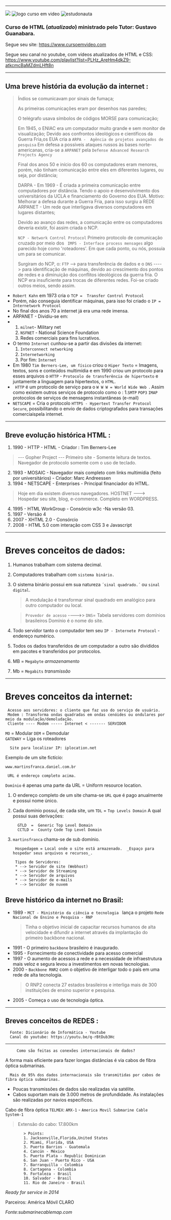 
***
![](https://www.iconfinder.com/icons/940979/download/png/256)
![logo curso em video](https://github.com/userdanixdev/HTML/assets/132594952/65ff4878-2c9f-4558-a318-1ebbc3037af6)
![estudonauta](https://github.com/userdanixdev/HTML/assets/132594952/b38aedb0-6c3d-4890-ad83-96b76d8a6acc)



### Curso de HTML (_atualizado_) ministrado pelo Tutor: Gustavo Guanabara. 
Segue seu site: https://www.cursoemvideo.com

Segue seu canal no youtube, com vídeos atualizados de HTML e CSS: https://www.youtube.com/playlist?list=PLHz_AreHm4dkZ9-atkcmcBaMZdmLHft8n
***

## Uma breve história da evolução da internet :

> Índios se comunicavam por sinais de fumaça;
>
> As primeiras comunicações eram por desenhos nas paredes;
>
> O telégrafo usava símbolos de códigos MORSE para comunicação;
>
> Em 1945, o ENIAC era um computador muito grande e sem monitor de visualização;
> Devido aos confrontos ideológicos e científicos da Guerra Fria,os EUA cria a ``ARPA -  Agência de projetos avançados de pesquisa`` Em defesa a possíveis ataques russos às bases norte-americanas, cria-se a ``ARPANET`` pela ``Defense Advanced Research Projects Agency``
> 
> Final dos anos 50 e início dos 60 os computadores eram menores, porém, não tinham comunicação entre eles em diferentes lugares, ou seja, por distância;
>
> DARPA - Em 1969 - É criada a primeira comunicação entre computadores por distância. Tendo o apoio e desenvolvimento dos universitários da UCLA e financiamento do Governo dos EUA.
> Motivo: Melhorar a defesa durante a Guerra Fria, para isso surgiu a REDE ARPANET -  Um rede que interligava diversos computadores em lugares distantes;
>
> Devido ao avanço das redes, a comunicação entre os computadores deveria existir, foi assim criada o NCP.
> 
> ``NCP - Network Control Protocol`` Primeiro protocolo de comunicação cruzado por meio dos `` IMPS - Interface process mensages`` algo parecido hoje como 'roteadores'. Em que cada ponto, ou nós, possuia um para se comunicar.
> 
> Surgiram do NCP, o:  ``FTP`` --> para transferência de dados e o ``DNS`` ----> para identificação de máquinas, devido ao crescimento dos pontos de redes e a diminuição dos conflitos ideológicos da guerra fria.
> O NCP era insuficiente para trocas de diferentes redes. Foi-se criado outros meios, sendo assim.

*  ``Robert Kahn`` em 1973 cria o ``TCP =  Transfer Control Protocol``
*  Porém, não conseguia identificar máquinas, para isso foi criado o ``IP = Internetwork Protocol``
*  No final dos anos 70 a internet já era uma rede imensa.
*  ARPANET - Dividiu-se em:
*  1. ``milnet``- Military net
   2. ``NSFNET`` - National Science Foundation
   3.  Redes comerciais para fins lucrativos.
* O termo ``Internet`` cunhou-se a partir das divisões da internet:
  1. ``Interconnect networking``
  2. ``Internetworking``
  3. Por fim: ``Internet``
*  Em 1980 ``Tim Berners-Lee, um físico`` criou o ``Hiper Texto`` = Imagens, textos, sons e conteúdos multimídia e em 1990 criou um protocolo para esses arquivos o ``HTTP`` - ``Protocolo de transferência de hipertexto`` e juntamente a linguagem para hipertextos, o ``HTML``.
*  `` HTTP`` é um protocolo de serviço para o ``W W W = World Wide Web ``. Assim como existem outros serviços de protocolo como o :
     1.``SMTP`` ``POP3`` ``IMAP`` protocolos de serviços de mensagens instantâneas (e-mail)
*  ``NETSCAPE`` = Cria o protocolo ``HTTPS - Hypertext Transfer Protocol Secure``, possibilitando o envio de dados criptografados para transações comerciaispela internet.
_________________________________________________________________________________________________________________________________________________

## Breve evolução histórica HTML :

1. 1990 - HTTP - HTML - Criador : Tim Berners-Lee
> --- Gopher Project --- Primeiro site - Somente leitura de textos. Navegador de protocolo somente com o uso de teclado.
2. 1993 - MOSAIC - Navegador mais completo com links multimídia (feito por universitários) - Criador: Marc Andreessen
2. 1994 - NETSCAPE - Enterprises - Principal financiador do HTML.
> Hoje em dia existem diversos navegadores.
> HOSTNET ---> Hospedar seu site, blog, e-commerce. Completo em WORDPRESS.
4. 1995 - HTML WorkGroup - Consórcio w3c -Na versão 03.
5. 1997 - Versão 4 
6. 2007 - XHTML 2.0 - Consórcio
7. 2008 - HTML 5.0 com interação com CSS 3 e Javascript

***
# Breves conceitos de dados:

1. Humanos trabalham com sistema decimal.
2. Computadores trabalham com ``sistema binário.``
3. O sistema binário possui em sua natureza `´sinal quadrado.´` ou ``sinal digital``.
   > A modulação é transformar sinal quadrado em analógico para outro computador ou local.
   
   > ``Provedor de acesso`` ---->> ``DNS``= Tabela servidores com domínios brasileiros
   > Domínio é o nome do site.
4. Todo servidor tanto o computador tem seu ``IP - Internete Protocol`` - endereço numérico.
4. Todos os dados transferidos de um computador a outro são divididos em pacotes e transferidos por protocolos.
5. MB = ``Megabyte`` _armazenamento_
6. Mb = ``Megabits`` _transmissão_

***

# Breves conceitos da internet:
     Acesso aos servidores: o cliente que faz uso do serviço de usuário. 
     Modem : Transforma ondas quadradas em ondas cenóides ou ondulares por meio da modulação/demoludação.
     Cliente ---- Modem ----- Internet < ------- SERVIDOR
``MO``  = Modular
``DEM`` = Demodular  
``GATEWAY`` = Liga os roteadores

      Site para localizar IP: iplocation.net

Exemplo de um site fictício:

   ``www.martinsfranca.daniel.com.br``
      
     URL é endereço completo acima.

``Domínio`` é apenas uma parte da URL = Uniform resource location.

1. O endereço completo de um site chama-se  ``URL`` que é pago anualmente e possui nome único.
1. Cada domínio possui, de cada site, um ``TDL`` = ``Top Levels Domain``
A qual possui suas derivações: 

         GTLD  =  Generic Top Level Domain
         CCTLD =  County Code Top Level Domain
      
 1. ``martinsfranca`` chama-se de sub domínio.     
         
         Hospedagem = Local onde o site está armazenado.  _Espaço para hospedar seus arquivos e recursos_.

         Tipos de Servidores:
         * --> Servidor de site (Webhost)
         * --> Servidor de Streaming
         * --> Servidor de arquivos
         * --> Servidor de e-mails
         * --> Servidor de nuvem

## Breve histórico da internet no Brasil:

* 1989 - ``MCT - Ministério da ciência e tecnologia `` lança o projeto ``Rede Nacional de Ensino e Pesquisa - RNP``
  > Tinha o objetivo inicial de capacitar recursos humanos de alta velocidade e difundir a internet através da implantação do primeiro backbone nacional.
* 1991 -  O primeiro ``backbone`` brasileiro é inaugurado.
* 1995 - Fornecimento de conectividade para acesso comercial
* 1997 - O aumento de acessos a rede e a necessidade de infraestrutura mais veloz e segura levou a investimentos em novas tecnologias.
* 2000 - ``Backbone RNR2`` com o objetivo de interligar todo o país em uma rede de alta tecnologia.
  > O RNP2 conecta 27 estados brasileiros e interliga mais de 300 instituições de ensino superior e pesquisa.
* 2005 - Começa o uso de tecnologia óptica.
***
## Breves conceitos de REDES :
      
      Fonte: Dicionário de Informática - Youtube
      Canal do youtube: https://youtu.be/q-rBtDub3Hc
***
         Como são feitas as conexões internacionais de dados?
A forma mais eficiente para fazer longas distâncias é via cabos de fibra óptica submarinas.

      Mais de 95% dos dados internacionais são transmitidas por cabos de fibra óptica submarinas.

* Poucas transmissões de dados são realizadas via satélite.
* Cabos suportam mais de 3.000 metros de profundidade. As instalações são realizadas por navios específicos.

Cabo de fibra óptica ``TELMEX``: ``AMX-1`` - ``America Movil Submarine Cable System-1``
> Extensão do cabo: 17.800km

            > Points:
            1. Jacksonville,Florida,United States
            2. Miami, Florida, USA
            3. Puerto Barrios - Guatemala
            4. Cancún - México
            5. Puerto Plata - Republic Dominican
            6. San Juan - Puerto Rico - USA
            7. Barranquilla - Colombia
            8. Cartagena - Colombia
            9. Fortaleza - Brasil
            10. Salvador - Brasil
            11. Rio de Janeiro - Brasil

_Ready for service in 2014_

Parceiros: América Móvil CLARO

_Fonte:submarinecablemap.com_ 

        






  
